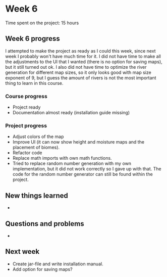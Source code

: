 # Week 6

Time spent on the project: 15 hours

## Week 6 progress 

I attempted to make the project as ready as I could this week, since next week I probably won't have much time for it. I did not have time to make all the adjustments to the UI that I wanted (there is no option for saving maps), but it still turned out ok. I also did not have time to optimize the river generation for different map sizes, so it only looks good with map size exponent of 9, but I guess the amount of rivers is not the most important thing to learn in this course. 

### Course progress

* Project ready
* Documentation almost ready (installation guide missing)

### Project progress

* Adjust colors of the map
* Improve UI (it can now show height and moisture maps and the placement of biomes). 
* Refactor code
* Replace math imports with own math functions.
* Tried to replace random number generation with my own implementation, but it did not work correctly so I gave up with that. The code for the random number generator can still be found within the project.

## New things learned

-

## Questions and problems

-

## Next week

* Create jar-file and write installation manual.
* Add option for saving maps?


